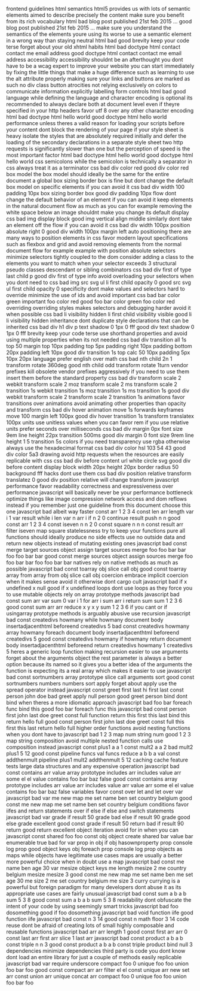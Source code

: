 frontend guidelines html semantics html5 provides us with lots of semantic elements aimed to describe precisely the content make sure you benefit from its rich vocabulary html bad blog post published 21st feb 2015 … good blog post published 21st feb 2015 … make sure you understand the semantics of the elements youre using its worse to use a semantic element in a wrong way than staying neutral html bad good brevity keep your code terse forget about your old xhtml habits html bad doctype html contact contact me email address good doctype html contact contact me email address accessibility accessibility shouldnt be an afterthought you dont have to be a wcag expert to improve your website you can start immediately by fixing the little things that make a huge difference such as learning to use the alt attribute properly making sure your links and buttons are marked as such no div class button atrocities not relying exclusively on colors to communicate information explicitly labelling form controls html bad good language while defining the language and character encoding is optional its recommended to always declare both at document level even if theyre specified in your http headers favor utf 8 over any other character encoding html bad doctype html hello world good doctype html hello world performance unless theres a valid reason for loading your scripts before your content dont block the rendering of your page if your style sheet is heavy isolate the styles that are absolutely required initially and defer the loading of the secondary declarations in a separate style sheet two http requests is significantly slower than one but the perception of speed is the most important factor html bad doctype html hello world good doctype html hello world css semicolons while the semicolon is technically a separator in css always treat it as a terminator css bad div color red good div color red box model the box model should ideally be the same for the entire document a global box sizing border box is fine but dont change the default box model on specific elements if you can avoid it css bad div width 100 padding 10px box sizing border box good div padding 10px flow dont change the default behavior of an element if you can avoid it keep elements in the natural document flow as much as you can for example removing the white space below an image shouldnt make you change its default display css bad img display block good img vertical align middle similarly dont take an element off the flow if you can avoid it css bad div width 100px position absolute right 0 good div width 100px margin left auto positioning there are many ways to position elements in css favor modern layout specifications such as flexbox and grid and avoid removing elements from the normal document flow for example example with position absolute selectors minimize selectors tightly coupled to the dom consider adding a class to the elements you want to match when your selector exceeds 3 structural pseudo classes descendant or sibling combinators css bad div first of type last child p good div first of type info avoid overloading your selectors when you dont need to css bad img src svg ul li first child opacity 0 good src svg ul first child opacity 0 specificity dont make values and selectors hard to override minimize the use of ids and avoid important css bad bar color green important foo color red good foo bar color green foo color red overriding overriding styles makes selectors and debugging harder avoid it when possible css bad li visibility hidden li first child visibility visible good li li visibility hidden inheritance dont duplicate style declarations that can be inherited css bad div h1 div p text shadow 0 1px 0 fff good div text shadow 0 1px 0 fff brevity keep your code terse use shorthand properties and avoid using multiple properties when its not needed css bad div transition all 1s top 50 margin top 10px padding top 5px padding right 10px padding bottom 20px padding left 10px good div transition 1s top calc 50 10px padding 5px 10px 20px language prefer english over math css bad nth child 2n 1 transform rotate 360deg good nth child odd transform rotate 1turn vendor prefixes kill obsolete vendor prefixes aggressively if you need to use them insert them before the standard property css bad div transform scale 2 webkit transform scale 2 moz transform scale 2 ms transform scale 2 transition 1s webkit transition 1s moz transition 1s ms transition 1s good div webkit transform scale 2 transform scale 2 transition 1s animations favor transitions over animations avoid animating other properties than opacity and transform css bad div hover animation move 1s forwards keyframes move 100 margin left 100px good div hover transition 1s transform translatex 100px units use unitless values when you can favor rem if you use relative units prefer seconds over milliseconds css bad div margin 0px font size 9em line height 22px transition 500ms good div margin 0 font size 9rem line height 1 5 transition 5s colors if you need transparency use rgba otherwise always use the hexadecimal format css bad div color hsl 103 54 43 good div color 5a3 drawing avoid http requests when the resources are easily replicable with css css bad div before content url white circle svg good div before content display block width 20px height 20px border radius 50 background fff hacks dont use them css bad div position relative transform translatez 0 good div position relative will change transform javascript performance favor readability correctness and expressiveness over performance javascript will basically never be your performance bottleneck optimize things like image compression network access and dom reflows instead if you remember just one guideline from this document choose this one javascript bad albeit way faster const arr 1 2 3 4 const len arr length var i 1 var result while i len var n arr i if n 2 0 continue result push n n good const arr 1 2 3 4 const iseven n n 2 0 const square n n n const result arr filter iseven map square statelessness try to keep your functions pure all functions should ideally produce no side effects use no outside data and return new objects instead of mutating existing ones javascript bad const merge target sources object assign target sources merge foo foo bar bar foo foo bar bar good const merge sources object assign sources merge foo foo bar bar foo foo bar bar natives rely on native methods as much as possible javascript bad const toarray obj slice call obj good const toarray array from array from obj slice call obj coercion embrace implicit coercion when it makes sense avoid it otherwise dont cargo cult javascript bad if x undefined x null good if x undefined loops dont use loops as they force you to use mutable objects rely on array prototype methods javascript bad const sum arr var sum 0 var i 1 for arr i sum arr i return sum sum 1 2 3 6 good const sum arr arr reduce x y x y sum 1 2 3 6 if you cant or if usingarray prototype methods is arguably abusive use recursion javascript bad const createdivs howmany while howmany document body insertadjacenthtml beforeend createdivs 5 bad const createdivs howmany array howmany foreach document body insertadjacenthtml beforeend createdivs 5 good const createdivs howmany if howmany return document body insertadjacenthtml beforeend return createdivs howmany 1 createdivs 5 heres a generic loop function making recursion easier to use arguments forget about the arguments object the rest parameter is always a better option because its named so it gives you a better idea of the arguments the function is expecting its a real array which makes it easier to use javascript bad const sortnumbers array prototype slice call arguments sort good const sortnumbers numbers numbers sort apply forget about apply use the spread operator instead javascript const greet first last hi first last const person john doe bad greet apply null person good greet person bind dont bind when theres a more idiomatic approach javascript bad foo bar foreach func bind this good foo bar foreach func this javascript bad const person first john last doe greet const full function return this first this last bind this return hello full good const person first john last doe greet const full this first this last return hello full higher order functions avoid nesting functions when you dont have to javascript bad 1 2 3 map num string num good 1 2 3 map string composition avoid multiple nested function calls use composition instead javascript const plus1 a a 1 const mult2 a a 2 bad mult2 plus1 5 12 good const pipeline funcs val funcs reduce a b b a val const addthenmult pipeline plus1 mult2 addthenmult 5 12 caching cache feature tests large data structures and any expensive operation javascript bad const contains arr value array prototype includes arr includes value arr some el el value contains foo bar baz false good const contains array prototype includes arr value arr includes value arr value arr some el el value contains foo bar baz false variables favor const over let and let over var javascript bad var me new map me set name ben set country belgium good const me new map me set name ben set country belgium conditions favor iifes and return statements over if else if else and switch statements javascript bad var grade if result 50 grade bad else if result 90 grade good else grade excellent good const grade if result 50 return bad if result 90 return good return excellent object iteration avoid for in when you can javascript const shared foo foo const obj object create shared bar value bar enumerable true bad for var prop in obj if obj hasownproperty prop console log prop good object keys obj foreach prop console log prop objects as maps while objects have legitimate use cases maps are usually a better more powerful choice when in doubt use a map javascript bad const me name ben age 30 var mesize object keys me length mesize 2 me country belgium mesize mesize 3 good const me new map me set name ben me set age 30 me size 2 me set country belgium me size 3 curry currying is a powerful but foreign paradigm for many developers dont abuse it as its appropriate use cases are fairly unusual javascript bad const sum a b a b sum 5 3 8 good const sum a b a b sum 5 3 8 readability dont obfuscate the intent of your code by using seemingly smart tricks javascript bad foo dosomething good if foo dosomething javascript bad void function iife good function iife javascript bad const n 3 14 good const n math floor 3 14 code reuse dont be afraid of creating lots of small highly composable and reusable functions javascript bad arr arr length 1 good const first arr arr 0 const last arr first arr slice 1 last arr javascript bad const product a b a b const triple n n 3 good const product a b a b const triple product bind null 3 dependencies minimize dependencies third party is code you dont know dont load an entire library for just a couple of methods easily replicable javascript bad var require underscore compact foo 0 unique foo foo union foo bar foo good const compact arr arr filter el el const unique arr new set arr const union arr unique concat arr compact foo 0 unique foo foo union foo bar foo